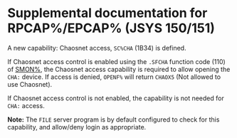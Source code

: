 # Supplemental documentation for RPCAP%/EPCAP% (JSYS 150/151)

A new capability: Chaosnet access, `SC%CHA` (1B34) is defined. 

If Chaosnet access control is enabled using the `.SFCHA` function code (110) of [SMON%](SMON.md), the Chaosnet access capability is required to allow opening the `CHA:` device. If access is denied, `OPENF%` will return `CHAOX5` (Not allowed to use Chaosnet).

If Chaosnet access control is not enabled, the capability is not needed for `CHA:` access.

**Note:** The `FILE` server program is by default configured to check for this capability, and allow/deny login as appropriate.
